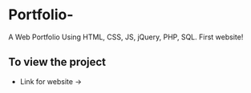 # Portfolio- 
A Web Portfolio Using HTML, CSS, JS, jQuery, PHP, SQL.
First website!

## To view the project
* Link for website -> 
